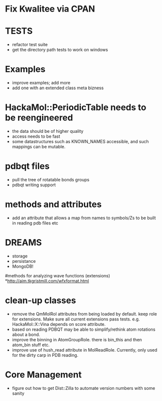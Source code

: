 # Fix Kwalitee via CPAN
# TESTS
* refactor test suite
* get the directory path tests to work on windows

# Examples 
* improve examples; add more
* add one with an extended class meta bizness

# HackaMol::PeriodicTable needs to be reengineered 
* the data should be of higher quality
* access needs to be fast
* some datastructures such as KNOWN_NAMES accessible, and such mappings can be mutable.

# pdbqt files
* pull the tree of rotatable bonds groups
* pdbqt writing support 

# methods and attributes 
* add an attribute that allows a map from names to symbols/Zs to be built in reading pdb files etc

# DREAMS
* storage
* persistance
* MongoDB!

#methods for analyzing wave functions (extensions)
*http://aim.tkgristmill.com/wfxformat.html

# clean-up classes
* remove the QmMolRol attributes from being loaded by default. keep role for extensions.  Make sure all current extensions pass tests. e.g. HackaMol::X::Vina depends on score attribute.  
* based on reading PDBQT may be able to simplify/rethink atom rotations about a bond.
* improve the binning in AtomGroupRole.  there is bin_this and then atom_bin 
stuff etc.
* improve use of hush_read attribute in MolReadRole.  Currently, only used for the dirty carp in PDB reading.

# Core Management
* figure out how to get Dist::Zilla to automate version numbers with some sanity
